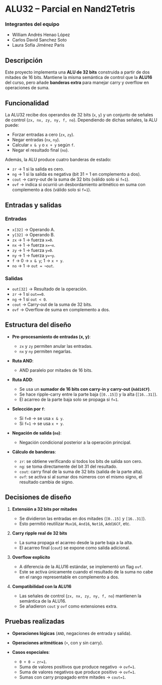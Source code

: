 # ALU32 – Parcial en Nand2Tetris

### Integrantes del equipo

* William Andrés Henao López
* Carlos David Sanchez Soto
* Laura Sofía Jiménez Paris

## Descripción

Este proyecto implementa una **ALU de 32 bits** construida a partir de dos mitades de 16 bits.
Mantiene la misma semántica de control que la **ALU16** del curso, pero añade **banderas extra** para manejar carry y overflow en operaciones de suma.

## Funcionalidad

La ALU32 recibe dos operandos de 32 bits (`x`, `y`) y un conjunto de señales de control (`zx, nx, zy, ny, f, no`).
Dependiendo de dichas señales, la ALU puede:


* Forzar entradas a cero (`zx`, `zy`).
* Negar entradas (`nx`, `ny`).
* Calcular `x & y` o `x + y` según `f`.
* Negar el resultado final (`no`).


Además, la ALU produce cuatro banderas de estado:

* `zr` → 1 si la salida es cero.
* `ng` → 1 si la salida es negativa (bit 31 = 1 en complemento a dos).
* `cout` → carry-out de la suma de 32 bits (válido solo si `f=1`).
* `ovf` → indica si ocurrió un desbordamiento aritmético en suma con complemento a dos (válido solo si `f=1`).

## Entradas y salidas

### Entradas

* `x[32]` → Operando A.
* `y[32]` → Operando B.
* `zx` → 1 → fuerza `x=0`.
* `nx` → 1 → fuerza `x=¬x`.
* `zy` → 1 → fuerza `y=0`.
* `ny` → 1 → fuerza `y=¬y`.
* `f` → 0 → `x & y`; 1 → `x + y`.
* `no` → 1 → `out = ¬out`.

### Salidas

* `out[32]` → Resultado de la operación.
* `zr` → 1 si `out==0`.
* `ng` → 1 si `out < 0`.
* `cout` → Carry-out de la suma de 32 bits.
* `ovf` → Overflow de suma en complemento a dos.

## Estructura del diseño

* **Pre-procesamiento de entradas (x, y)**:

  * `zx` y `zy` permiten anular las entradas.
  * `nx` y `ny` permiten negarlas.

* **Ruta AND**:

  * AND paralelo por mitades de 16 bits.

* **Ruta ADD**:

  * Se usa un **sumador de 16 bits con carry-in y carry-out (`Add16CF`)**.
  * Se hace ripple-carry entre la parte baja (`[0..15]`) y la alta (`[16..31]`).
  * El acarreo de la parte baja solo se propaga si `f=1`.

* **Selección por `f`**:

  * Si `f=0` → se usa `x & y`.
  * Si `f=1` → se usa `x + y`.

* **Negación de salida (`no`)**:

  * Negación condicional posterior a la operación principal.

* **Cálculo de banderas**:

  * `zr`: se obtiene verificando si todos los bits de salida son cero.
  * `ng`: se toma directamente del bit 31 del resultado.
  * `cout`: carry final de la suma de 32 bits (salida de la parte alta).
  * `ovf`: se activa si al sumar dos números con el mismo signo, el resultado cambia de signo.

## Decisiones de diseño

1. **Extensión a 32 bits por mitades**

   * Se dividieron las entradas en dos mitades (`[0..15]` y `[16..31]`).
   * Esto permitió reutilizar `Mux16`, `And16`, `Not16`, `Add16CF`, etc.

2. **Carry ripple real de 32 bits**

   * La suma propaga el acarreo desde la parte baja a la alta.
   * El acarreo final (`cout`) se expone como salida adicional.

3. **Overflow explícito**

   * A diferencia de la ALU16 estándar, se implementó un flag `ovf`.
   * Este se activa únicamente cuando el resultado de la suma no cabe en el rango representable en complemento a dos.

4. **Compatibilidad con la ALU16**

   * Las señales de control (`zx, nx, zy, ny, f, no`) mantienen la semántica de la ALU16.
   * Se añadieron `cout` y `ovf` como extensiones extra.

## Pruebas realizadas

* **Operaciones lógicas** (`AND`, negaciones de entrada y salida).
* **Operaciones aritméticas** (`+`, con y sin carry).
* **Casos especiales**:

  * `0 + 0 → zr=1`.
  * Suma de valores positivos que produce negativo → `ovf=1`.
  * Suma de valores negativos que produce positivo → `ovf=1`.
  * Sumas con carry propagado entre mitades → `cout=1`.

